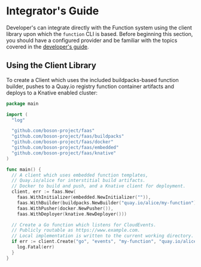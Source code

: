 # Integrator's Guide

Developer's can integrate directly with the Function system using the client library upon which the `function` CLI is based.  Before beginning this section, you should have a configured provider and be familiar with the topics covered in the [developer's guide](docs/developers_guide.md).

## Using the Client Library

To create a Client which uses the included buildpacks-based function builder, pushes to a Quay.io registry function container artifacts and deploys to a Knative enabled cluster: 
```go
package main

import (
  "log"

  "github.com/boson-project/faas"
  "github.com/boson-project/faas/buildpacks"
  "github.com/boson-project/faas/docker"
  "github.com/boson-project/faas/embedded"
  "github.com/boson-project/faas/knative"
)

func main() {
  // A client which uses embedded function templates,
  // Quay.io/alice for interstitial build artifacts.
  // Docker to build and push, and a Knative client for deployment.
  client, err := faas.New(
    faas.WithInitializer(embedded.NewInitializer("")),
    faas.WithBuilder(buildpacks.NewBuilder("quay.io/alice/my-function")),
    faas.WithPusher(docker.NewPusher()),
    faas.WithDeployer(knative.NewDeployer()))

  // Create a Go function which listens for CloudEvents.
  // Publicly routable as https://www.example.com.
  // Local implementation is written to the current working directory.
  if err := client.Create("go", "events", "my-function", "quay.io/alice/my-function:v1.0"); err != nil {
    log.Fatal(err)
  }
}
```



